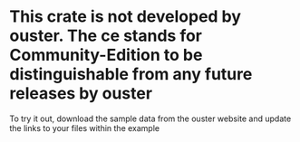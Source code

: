 # This crate is not developed by ouster. The ce stands for Community-Edition to be distinguishable from any future releases by ouster

To try it out, download the sample data from the ouster website and update the links to your files within the example